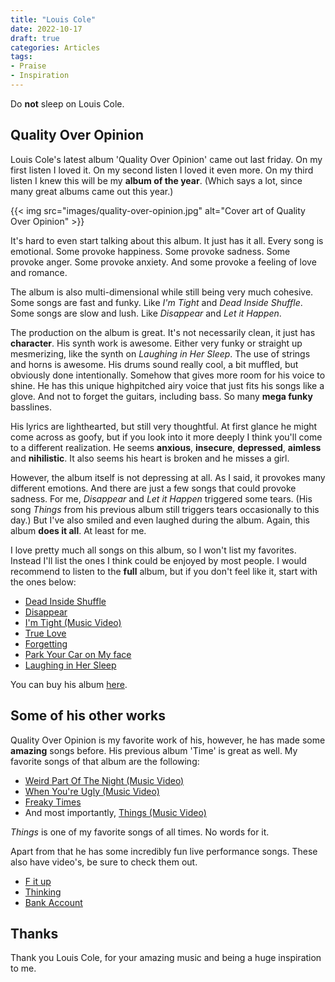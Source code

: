 ```yaml
---
title: "Louis Cole"
date: 2022-10-17
draft: true
categories: Articles
tags:
- Praise
- Inspiration
---
```


Do **not** sleep on Louis Cole.

## Quality Over Opinion

Louis Cole's latest album 'Quality Over Opinion' came out last friday.
On my first listen I loved it.
On my second listen I loved it even more.
On my third listen I knew this will be my **album of the year**.
(Which says a lot, since many great albums came out this year.)

{{< img src="images/quality-over-opinion.jpg" alt="Cover art of Quality Over Opinion" >}}

It's hard to even start talking about this album.
It just has it all.
Every song is emotional.
Some provoke happiness.
Some provoke sadness.
Some provoke anger.
Some provoke anxiety.
And some provoke a feeling of love and romance.

The album is also multi-dimensional while still being very much cohesive. 
Some songs are fast and funky.
Like *I'm Tight* and *Dead Inside Shuffle*.
Some songs are slow and lush.
Like *Disappear* and *Let it Happen*.

The production on the album is great.
It's not necessarily clean, it just has **character**.
His synth work is awesome.
Either very funky or straight up mesmerizing, like the synth on *Laughing in Her Sleep*.
The use of strings and horns is awesome.
His drums sound really cool, a bit muffled, but obviously done intentionally.
Somehow that gives more room for his voice to shine.
He has this unique highpitched airy voice that just fits his songs like a glove.
And not to forget the guitars, including bass.
So many **mega funky** basslines.

His lyrics are lighthearted, but still very thoughtful.
At first glance he might come across as goofy, but if you look into it more deeply I think you'll come to a different realization.
He seems **anxious**, **insecure**, **depressed**, **aimless** and **nihilistic**.
It also seems his heart is broken and he misses a girl.

However, the album itself is not depressing at all.
As I said, it provokes many different emotions.
And there are just a few songs that could provoke sadness.
For me, *Disappear* and *Let it Happen* triggered some tears.
(His song *Things* from his previous album still triggers tears occasionally to this day.)
But I've also smiled and even laughed during the album. 
Again, this album **does it all**.
At least for me.

I love pretty much all songs on this album, so I won't list my favorites.
Instead I'll list the ones I think could be enjoyed by most people.
I would recommend to listen to the **full** album, but if you don't feel like it, start with the ones below:

- [Dead Inside Shuffle](https://www.youtube.com/watch?v=RoG-nrvKKZc)
- [Disappear](https://www.youtube.com/watch?v=2pvwGvZkCxY)
- [I'm Tight (Music Video)](https://www.youtube.com/watch?v=u9XrWB-u1vc)
- [True Love](https://www.youtube.com/watch?v=hx24t2hCq98)
- [Forgetting](https://www.youtube.com/watch?v=WYEi5YI_8Is)
- [Park Your Car on My face](https://www.youtube.com/watch?v=qEcI3Ywa49Q)
- [Laughing in Her Sleep](https://www.youtube.com/watch?v=XOr-f_5Ru58)

You can buy his album [here](https://louiscole.bandcamp.com/album/quality-over-opinion).

## Some of his other works

Quality Over Opinion is my favorite work of his, however, he has made some **amazing** songs before.
His previous album 'Time' is great as well.
My favorite songs of that album are the following:

- [Weird Part Of The Night (Music Video)](https://www.youtube.com/watch?v=glgPZmSwC4M)
- [When You're Ugly (Music Video)](https://www.youtube.com/watch?v=vS4NxiURhEw)
- [Freaky Times](https://www.youtube.com/watch?v=sfiyTTP3WRw)
- And most importantly, [Things (Music Video)](https://www.youtube.com/watch?v=RhllQAiEQlM)

*Things* is one of my favorite songs of all times.
No words for it.

Apart from that he has some incredibly fun live performance songs.
These also have video's, be sure to check them out.

- [F it up](https://www.youtube.com/watch?v=IxEIQQkhyeI)
- [Thinking](https://www.youtube.com/watch?v=ZMI1iU7VgyI)
- [Bank Account](https://www.youtube.com/watch?v=dAH4zGd_W1s)

## Thanks

Thank you Louis Cole, for your amazing music and being a huge inspiration to me.
